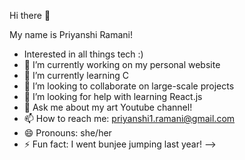Hi there 👋

My name is Priyanshi Ramani!

- Interested in all things tech :)
- 🔭 I’m currently working on my personal website
- 🌱 I’m currently learning C
- 👯 I’m looking to collaborate on large-scale projects
- 🤔 I’m looking for help with learning React.js
- 💬 Ask me about my art Youtube channel!
- 📫 How to reach me: priyanshi1.ramani@gmail.com
- 😄 Pronouns: she/her
- ⚡ Fun fact: I went bunjee jumping last year!
-->
